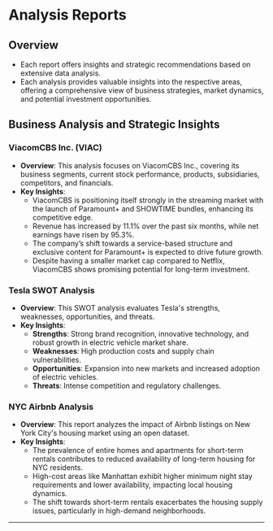 # Analysis Reports

## Overview

- Each report offers insights and strategic recommendations based on extensive data analysis.   
- Each analysis provides valuable insights into the respective areas, offering a comprehensive view of business strategies, market dynamics, and potential investment opportunities.


## Business Analysis and Strategic Insights

### ViacomCBS Inc. (VIAC)

- **Overview**: This analysis focuses on ViacomCBS Inc., covering its business segments, current stock performance, products, subsidiaries, competitors, and financials.
- **Key Insights**:
  - ViacomCBS is positioning itself strongly in the streaming market with the launch of Paramount+ and SHOWTIME bundles, enhancing its competitive edge.
  - Revenue has increased by 11.1% over the past six months, while net earnings have risen by 95.3%.
  - The company’s shift towards a service-based structure and exclusive content for Paramount+ is expected to drive future growth.
  - Despite having a smaller market cap compared to Netflix, ViacomCBS shows promising potential for long-term investment.

### Tesla SWOT Analysis

- **Overview**: This SWOT analysis evaluates Tesla's strengths, weaknesses, opportunities, and threats.
- **Key Insights**:
  - **Strengths**: Strong brand recognition, innovative technology, and robust growth in electric vehicle market share.
  - **Weaknesses**: High production costs and supply chain vulnerabilities.
  - **Opportunities**: Expansion into new markets and increased adoption of electric vehicles.
  - **Threats**: Intense competition and regulatory challenges.

### NYC Airbnb Analysis

- **Overview**: This report analyzes the impact of Airbnb listings on New York City's housing market using an open dataset.
- **Key Insights**:
  - The prevalence of entire homes and apartments for short-term rentals contributes to reduced availability of long-term housing for NYC residents.
  - High-cost areas like Manhattan exhibit higher minimum night stay requirements and lower availability, impacting local housing dynamics.
  - The shift towards short-term rentals exacerbates the housing supply issues, particularly in high-demand neighborhoods.



---
